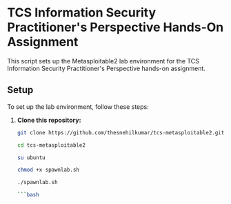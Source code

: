# TCS Information Security Practitioner's Perspective Hands-On Assignment

This script sets up the Metasploitable2 lab environment for the TCS Information Security Practitioner's Perspective hands-on assignment.

## Setup

To set up the lab environment, follow these steps:

1. **Clone this repository:**

   ```bash
   git clone https://github.com/thesnehilkumar/tcs-metasploitable2.git

   cd tcs-metasploitable2

   su ubuntu

   chmod +x spawnlab.sh

   ./spawnlab.sh
   
   ```bash